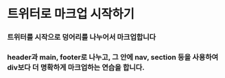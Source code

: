 # 트위터로 마크업 시작하기

### 트위터를 시작으로 덩어리를 나누어서 마크업합니다
### header과 main, footer로 나누고, 그 안에 nav, section 등을 사용하여 div보다 더 명확하게 마크업하는 연습을 합니다.
